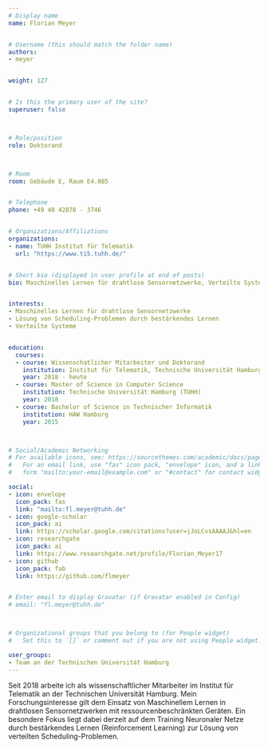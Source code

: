 ```yaml
---
# Display name
name: Florian Meyer


# Username (this should match the folder name)
authors:
- meyer


weight: 127


# Is this the primary user of the site?
superuser: false



# Role/position
role: Doktorand



# Room
room: Gebäude E, Raum E4.085


# Telephone
phone: +49 40 42878 - 3746


# Organizations/Affiliations
organizations:
- name: TUHH Institut für Telematik
  url: "https://www.ti5.tuhh.de/"


# Short bio (displayed in user profile at end of posts)
bio: Maschinelles Lernen für drahtlose Sensornetzwerke, Verteilte Systeme


interests:
- Maschinelles Lernen für drahtlose Sensornetzwerke
- Lösung von Scheduling-Problemen durch bestärkendes Lernen
- Verteilte Systeme


education:
  courses:
  - course: Wissenschatlicher Mitarbeiter und Doktorand
    institution: Institut für Telematik, Technische Universität Hamburg (TUHH)
    year: 2018 - heute
  - course: Master of Science in Computer Science
    institution: Technische Universität Hamburg (TUHH)
    year: 2018
  - course: Bachelor of Science in Technischer Informatik
    institution: HAW Hamburg
    year: 2015



# Social/Academic Networking
# For available icons, see: https://sourcethemes.com/academic/docs/page-builder/#icons
#   For an email link, use "fas" icon pack, "envelope" icon, and a link in the
#   form "mailto:your-email@example.com" or "#contact" for contact widget.

social:
- icon: envelope
  icon_pack: fas
  link: "mailto:fl.meyer@tuhh.de"
- icon: google-scholar
  icon_pack: ai
  link: https://scholar.google.com/citations?user=jJoLCvsAAAAJ&hl=en
- icon: researchgate
  icon_pack: ai
  link: https://www.researchgate.net/profile/Florian_Meyer17
- icon: github
  icon_pack: fab
  link: https://github.com/flmeyer


# Enter email to display Gravatar (if Gravatar enabled in Config)
# email: "fl.meyer@tuhh.de"



# Organizational groups that you belong to (for People widget)
#   Set this to `[]` or comment out if you are not using People widget.

user_groups:
- Team an der Technischen Universität Hamburg
---
```



Seit 2018 arbeite ich als wissenschaftlicher Mitarbeiter im Institut für Telematik an der Technischen Universität Hamburg. Mein Forschungsinteresse gilt dem Einsatz von Maschinellem Lernen in drahtlosen Sensornetzwerken mit ressourcenbeschränkten Geräten. Ein besondere Fokus liegt dabei derzeit auf dem Training Neuronaler Netze durch bestärkendes Lernen (Reinforcement Learning) zur Lösung von verteilten Scheduling-Problemen. 








